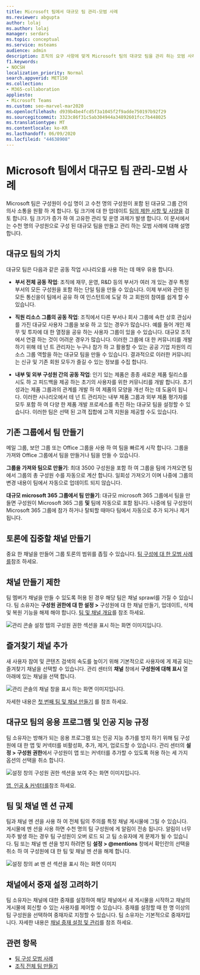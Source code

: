```yaml
---
title: Microsoft 팀에서 대규모 팀 관리-모범 사례
ms.reviewer: abgupta
author: lolaj
ms.author: lolaj
manager: serdars
ms.topic: conceptual
ms.service: msteams
audience: admin
description: 조직의 요구 사항에 맞게 Microsoft 팀의 대규모 팀을 관리 하는 모범 사례에 대해 알아봅니다.
f1.keywords:
- NOCSH
localization_priority: Normal
search.appverid: MET150
ms.collection:
- M365-collaboration
appliesto:
- Microsoft Teams
ms.custom: seo-marvel-mar2020
ms.openlocfilehash: d939b4be4fcd5f3a1045f2f9adde750197b92f29
ms.sourcegitcommit: 3323c86f31c5ab304944a34892601fcc7b448025
ms.translationtype: MT
ms.contentlocale: ko-KR
ms.lasthandoff: 06/09/2020
ms.locfileid: "44638908"
---
```

<a name="manage-large-teams-in-microsoft-teams---best-practices"></a>Microsoft 팀에서 대규모 팀 관리-모범 사례
======================================================

Microsoft 팀은 구성원이 수십 명이 고 수천 명의 구성원이 포함 된 대규모 그룹 간의 의사 소통을 원활 하 게 합니다. 팀 크기에 대 한 업데이트 [팀의 제한 사항 및 사양을](limits-specifications-teams.md) 검토 합니다. 팀 크기가 증가 하 여 고유한 관리 및 운영 과제가 발생 합니다. 이 문서에서는 수천 명의 구성원으로 구성 된 대규모 팀을 만들고 관리 하는 모범 사례에 대해 설명 합니다.

## <a name="value-of-large-teams"></a>대규모 팀의 가치

대규모 팀은 다음과 같은 공동 작업 시나리오를 사용 하는 데 매우 유용 합니다.

- **부서 전체 공동 작업**: 조직에 재무, 운영, R&D 등의 부서가 여러 개 있는 경우 특정 부서의 모든 구성원을 포함 하는 단일 팀을 만들 수 있습니다. 이제 부서와 관련 된 모든 통신을이 팀에서 공유 하 여 인스턴트에 도달 하 고 회원의 참여를 쉽게 할 수 있습니다.

- **직원 리소스 그룹의 공동 작업**: 조직에서 다른 부서나 회사 그룹에 속한 상호 관심사를 가진 대규모 사용자 그룹을 보유 하 고 있는 경우가 많습니다. 예를 들어 개인 재무 및 투자에 대 한 열정을 공유 하는 사용자 그룹이 있을 수 있습니다. 대규모 조직에서 연결 하는 것이 어려운 경우가 많습니다. 이러한 그룹에 대 한 커뮤니티를 개발 하기 위해 테 넌 트 관리자는 누구나 참가 하 고 활용할 수 있는 공공 기업 차원의 리소스 그룹 역할을 하는 대규모 팀을 만들 수 있습니다. 결과적으로 이러한 커뮤니티는 신규 및 기존 회원 모두가 즐길 수 있는 정보를 수집 합니다.

- **내부 및 외부 구성원 간의 공동 작업**: 인기 있는 제품은 종종 새로운 제품 릴리스를 시도 하 고 피드백을 제공 하는 초기의 사용자를 위한 커뮤니티를 개발 합니다. 초기 성과는 제품 그룹과의 관계를 개발 하 여 제품의 모양을 개선 하는 데 도움이 됩니다. 이러한 시나리오에서 테 넌 트 관리자는 내부 제품 그룹과 외부 제품 평가자를 모두 포함 하 여 다양 한 제품 개발 프로세스를 촉진 하는 대규모 팀을 설정할 수 있습니다. 이러한 팀은 선택 된 고객 집합에 고객 지원을 제공할 수도 있습니다.

## <a name="create-teams-from-existing-groups"></a>기존 그룹에서 팀 만들기

메일 그룹, 보안 그룹 또는 Office 그룹을 사용 하 여 팀을 빠르게 시작 합니다. 그룹을 가져와 Office 그룹에서 팀을 만들거나 팀을 만들 수 있습니다.

**그룹을 가져와 팀으로 만들기**: 최대 3500 구성원을 포함 하 여 그룹을 팀에 가져오면 팀에서 그룹의 총 구성원 수를 자동으로 계산 합니다. 일회성 가져오기 이며 나중에 그룹의 변경 내용이 팀에서 자동으로 업데이트 되지 않습니다.

**대규모 microsoft 365 그룹에서 팀 만들기**: 대규모 microsoft 365 그룹에서 팀을 만들면 구성원이 Microsoft 365 그룹 **및** 팀에 자동으로 포함 됩니다. 나중에 팀 구성원이 Microsoft 365 그룹에 참가 하거나 탈퇴할 때마다 팀에서 자동으로 추가 되거나 제거 됩니다.

## <a name="create-channels-to-focus-discussions"></a>토론에 집중할 채널 만들기

중요 한 채널을 만들어 그룹 토론의 범위를 좁힐 수 있습니다. [팀 구성에 대 한 모범 사례를](best-practices-organizing.md)참조 하세요.

## <a name="restrict-channel-creation"></a>채널 만들기 제한

팀 멤버가 채널을 만들 수 있도록 허용 된 경우 해당 팀은 채널 sprawl를 가질 수 있습니다. 팀 소유자는 **구성원 권한에 대 한 설정 >** 구성원에 대 한 채널 만들기, 업데이트, 삭제 및 복원 기능을 해제 해야 합니다. [팀 및 채널 개요](teams-channels-overview.md)를 참조 하세요.

![관리 콘솔 설정 탭의 구성원 권한 섹션을 표시 하는 화면 이미지입니다.](media/no-channel-creation.png "관리 콘솔 설정 탭의 구성원 권한 섹션 화면 이미지 구성원에 게 채널을 만들거나 삭제할 수 있음 옵션이 선택 되어 있지 않습니다.")

## <a name="add-favorite-channels"></a>즐겨찾기 채널 추가

새 사용자 참여 및 콘텐츠 검색의 속도를 높이기 위해 기본적으로 사용자에 게 제공 되는 즐겨찾기 채널을 선택할 수 있습니다. 관리 센터의 **채널** 창에서 **구성원에 대해 표시** 열 아래에 있는 채널을 선택 합니다.

![관리 콘솔의 채널 창을 표시 하는 화면 이미지입니다.](media/favorite-channels.png "관리 콘솔의 채널 창을 표시 하는 화면 이미지입니다. 일부 채널은 구성원에 대해 확인을 선택 합니다.")

 자세한 내용은 [첫 번째 팀 및 채널 만들기](get-started-with-teams-create-your-first-teams-and-channels.md) 를 참조 하세요.

## <a name="regulate-applications-and-bots-in-large-teams"></a>대규모 팀의 응용 프로그램 및 인공 지능 규정

팀 소유자는 방해가 되는 응용 프로그램 또는 인공 지능 추가를 방지 하기 위해 팀 구성원에 대 한 앱 및 커넥터를 비활성화, 추가, 제거, 업로드할 수 있습니다. 관리 센터의 **설정 > 구성원 권한**에서 구성원이 앱 또는 커넥터를 추가할 수 있도록 허용 하는 세 가지 옵션의 선택을 취소 합니다.

![설정 창의 구성원 권한 섹션을 보여 주는 화면 이미지입니다.](media/disable-bots-connectors.png "설정 창의 구성원 권한 섹션을 보여 주는 화면 이미지입니다. 구성원이 앱 또는 커넥터를 추가할 수 있도록 허용 하는 옵션이 선택 되어 있지 않습니다.")

[앱, 인공 & 커넥터를](deploy-apps-microsoft-teams-landing-page.md)참조 하세요.

## <a name="regulate-team-and-channel-mentions"></a>팀 및 채널 멘 션 규제

팀과 채널 멘 션을 사용 하 여 전체 팀의 주의를 특정 채널 게시물에 그릴 수 있습니다. 게시물에 멘 션을 사용 하면 수천 명의 팀 구성원에 게 알림이 전송 됩니다. 알림이 너무 자주 발생 하는 경우 팀 구성원이 오버 로드 되 고 팀 소유자에 게 문제가 될 수 있습니다. 팀 또는 채널 멘 션을 방지 하려면 팀 **설정 > @mentions** 창에서 확인란의 선택을 취소 하 여 구성원에 대 한 팀 및 채널 멘 션을 해제 합니다.

![설정 창의 at 멘 션 섹션을 표시 하는 화면 이미지](media/no-at-mentions.png "설정 창의 at 멘 션 섹션을 표시 하는 화면 이미지 회원에 게 액세스를 표시 하 고 부여 하는 옵션은 선택 되어 있지 않습니다.")

## <a name="consider-setting-up-moderation-in-your-channels"></a>채널에서 중재 설정 고려하기

팀 소유자는 채널에 대한 중재를 설정하여 해당 채널에서 새 게시물을 시작하고 채널의 게시물에 회신할 수 있는 사용자를 제어할 수 있습니다. 중재를 설정할 때 한 명 이상의 팀 구성원을 선택하여 중재자로 지정할 수 있습니다. 팀 소유자는 기본적으로 중재자입니다. 자세한 내용은 [채널 중재 설정 및 관리](manage-channel-moderation-in-teams.md)를 참조 하세요.

## <a name="related-topics"></a>관련 항목

- [팀 구성 모범 사례](best-practices-organizing.md)
- [조직 전체 팀 만들기](create-an-org-wide-team.md)

